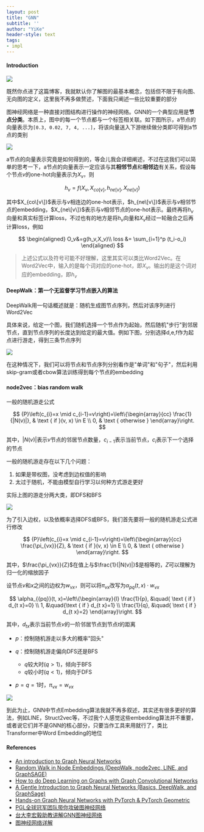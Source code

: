 ```yaml
---
layout: post
title: "GNN"
subtitle: ''
author: "YiKe"
header-style: text
tags:
- impl
---
```




#### Introduction

![](https://z3.ax1x.com/2021/04/20/cHFlBd.png#shadow)

既然你点进了这篇博客，我就默认你了解图的最基本概念，包括但不限于有向图、无向图的定义，这里我不再多做赘述，下面我只阐述一些比较重要的部分

图神经网络是一种直接对图结构进行操作的神经网络。GNN的一个典型应用是**节点分类**。本质上，图中的每一个节点都与一个标签相关联。如下图所示，a节点的向量表示为`[0.3, 0.02, 7, 4, ...]`，将该向量送入下游继续做分类即可得到a节点的类别

![](https://z3.ax1x.com/2021/04/20/cHFucD.png#shadow)

a节点的向量表示究竟是如何得到的，等会儿我会详细阐述，不过在这我们可以简单的思考一下，a节点的向量表示一定应该与其**相邻节点**和**相邻边**有关系，假设每个节点$v$的one-hot向量表示为$X_v$，则

$$ h_v=f(X_v, X_{co[v]}, h_{ne[v]},X_{ne[v]}) $$

其中$X_{co\[v\]}$表示与$v$相连边的one-hot表示，$h_{ne\[v\]}$表示与$v$相邻节点的embedding，$X_{ne\[v\]}$表示与$v$相邻节点的one-hot表示。最终再将$h_v$向量和真实标签计算loss，不过也有的地方是将$h_v$向量和$X_v$经过一轮融合之后再计算loss，例如

$$ \begin{aligned} O_v&=g(h_v,X_v)\\ loss &= \sum_{i=1}^p (t_i-o_i) \end{aligned} $$

> 上述公式以及符号可能不好理解，这里其实可以类比Word2Vec。在Word2Vec中，输入的是每个词对应的one-hot，即$X_v$。输出的是这个词对应的embedding，即$h_v$

#### DeepWalk：第一个无监督学习节点嵌入的算法

DeepWalk用一句话概述就是：随机生成图节点序列，然后对该序列进行Word2Vec

具体来说，给定一个图，我们随机选择一个节点作为起始，然后随机"步行"到邻居节点，直到节点序列的长度达到给定的最大值。例如下图，分别选择d,e,f作为起点进行游走，得到三条节点序列

![](https://z3.ax1x.com/2021/04/20/cHFKje.png#shadow)

在这种情况下，我们可以将节点和节点序列分别看作是"单词"和"句子"，然后利用skip-gram或者cbow算法训练得到每个节点的embedding

#### node2vec：bias random walk

一般的随机游走公式

$$ {P}\left(c_{i}=x \mid c_{i-1}=v\right)=\left\{\begin{array}{cc} \frac{1}{|N(v)|}, & \text { if }(v, x) \in E \\ 0, & \text { otherwise } \end{array}\right. $$

其中，$|N(v)|$表示$v$节点的邻居节点数量，$c_{i-1}$表示当前节点，$c_i$表示下一个选择的节点

一般的随机游走存在以下几个问题：

1.  如果是带权图，没考虑到边权值的影响
2.  太过于随机，不能由模型自行学习以何种方式游走更好

实际上图的游走分两大类，即DFS和BFS

![](https://z3.ax1x.com/2021/04/20/cHFn1O.png#shadow)

为了引入边权，以及依概率选择DFS或BFS，我们首先要将一般的随机游走公式进行修改

$$ {P}\left(c_{i}=x \mid c_{i-1}=v\right)=\left\{\begin{array}{cc} \frac{\pi_{vx}}{Z}, & \text { if }(v, x) \in E \\ 0, & \text { otherwise } \end{array}\right. $$

其中，$\frac{\pi_{vx}}{Z}$在值上与$\frac{1}{|N(v)|}$是相等的，$Z$可以理解为归一化的缩放因子

设节点$v$和$x$之间的边权为$w_{vx}$，则可以将$\pi_{vx}$改写为$\alpha_{pq}(t,x)\cdot w_{vx}$

$$ \alpha_{{pq}}(t, x)=\left\{\begin{array}{l} \frac{1}{p}, &\quad{ \text { if } d_{t x}=0} \\ 1, &\quad{\text { if } d_{t x}=1} \\ \frac{1}{q}, &\quad{ \text { if } d_{t x}=2} \end{array}\right. $$

其中，$d_{tx}$表示当前节点$v$的一阶邻居节点到节点$t$的距离

+   $p$：控制随机游走以多大的概率"回头"
+   $q$：控制随机游走偏向DFS还是BFS

    +   $q$较大时$(q>1)$，倾向于BFS
    +   $q$较小时$(q<1)$，倾向于DFS
+   $p=q=1$时，$\pi_{vx}=w_{vx}$

![](https://z3.ax1x.com/2021/04/20/cHFQnH.png#shadow)

到此为止，GNN中节点Embedding算法我就不再多叙述，其实还有很多更好的算法，例如LINE，Struct2vec等，不过我个人感觉这些embedding算法并不重要，或者说它们并不是GNN的核心部分，只要当作工具来用就行了，类比Transformer中Word Embedding的地位

#### References

+   [An introduction to Graph Neural Networks](https://towardsdatascience.com/an-introduction-to-graph-neural-networks-e23dc7bdfba5)
+   [Random Walk in Node Embeddings (DeepWalk, node2vec, LINE, and GraphSAGE)](https://medium.com/towards-artificial-intelligence/random-walk-in-node-embeddings-deepwalk-node2vec-line-and-graphsage-ca23df60e493)
+   [How to do Deep Learning on Graphs with Graph Convolutional Networks](https://towardsdatascience.com/how-to-do-deep-learning-on-graphs-with-graph-convolutional-networks-7d2250723780)
+   [A Gentle Introduction to Graph Neural Networks (Basics, DeepWalk, and GraphSage)](https://towardsdatascience.com/a-gentle-introduction-to-graph-neural-network-basics-deepwalk-and-graphsage-db5d540d50b3)
+   [Hands-on Graph Neural Networks with PyTorch & PyTorch Geometric](https://towardsdatascience.com/hands-on-graph-neural-networks-with-pytorch-pytorch-geometric-359487e221a8)
+   [PGL全球冠军团队带你攻破图神经网络](https://www.bilibili.com/video/BV1rf4y1v7cU)
+   [台大李宏毅助教讲解GNN图神经网络](https://www.bilibili.com/video/BV1G54y1971S)
+   [图神经网络详解](https://zhuanlan.zhihu.com/p/330665789)